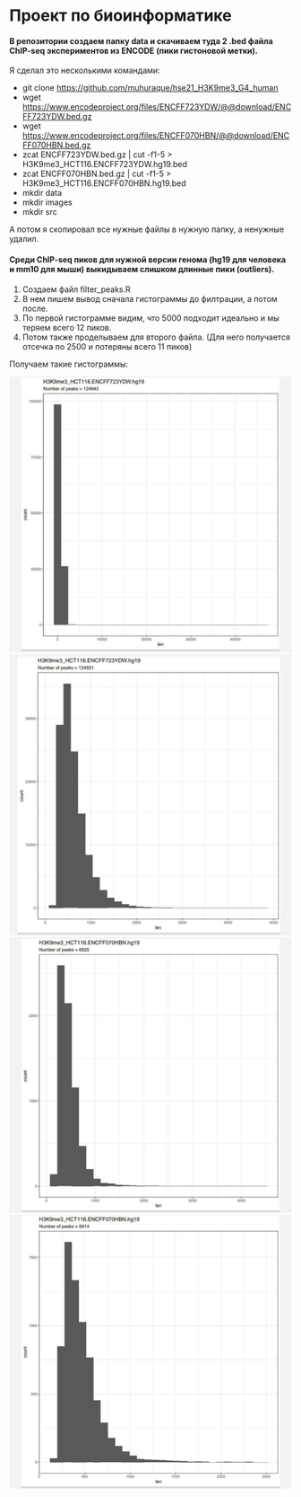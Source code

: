 Проект по биоинформатике
========================
#### В репозитории создаем папку data и скачиваем туда 2 .bed файла ChIP-seq экспериментов из ENCODE (пики гистоновой метки).

Я сделал это несколькими командами:
* git clone https://github.com/muhuraque/hse21_H3K9me3_G4_human
* wget https://www.encodeproject.org/files/ENCFF723YDW/@@download/ENCFF723YDW.bed.gz
* wget https://www.encodeproject.org/files/ENCFF070HBN/@@download/ENCFF070HBN.bed.gz
* zcat ENCFF723YDW.bed.gz  |  cut -f1-5 > H3K9me3_HCT116.ENCFF723YDW.hg19.bed
* zcat ENCFF070HBN.bed.gz  |  cut -f1-5 > H3K9me3_HCT116.ENCFF070HBN.hg19.bed
* mkdir data
* mkdir images
* mkdir src

А потом я скопировал все нужные файлы в нужную папку, а ненужные удалил.

#### Среди ChIP-seq пиков для нужной версии генома (hg19 для человека и mm10 для мыши) выкидываем слишком длинные пики (outliers).

1. Создаем файл filter_peaks.R
2. В нем пишем вывод сначала гистограммы до филтрации, а потом после.
3. По первой гистограмме видим, что 5000 подходит идеально и мы теряем всего 12 пиков. 
4. Потом также проделываем для второго файла. (Для него получается отсечка по 2500 и потеряны всего 11 пиков) 

Получаем такие гистограммы: 

![init1](./images/photo_2021-06-09_21-56-46.jpg)
![filt1](./images/photo_2021-06-09_21-56-49.jpg)
![init2](./images/photo_2021-06-09_21-56-51.jpg)
![filt2](./images/photo_2021-06-09_21-56-54.jpg)
